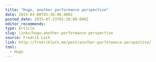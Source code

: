 ```yaml
---
title: "Hugo, another performance perspective"
date: 2015-03-08T03:36:00.000Z
posted_date: 2015-07-23T02:36:00.000Z
editor_recommends:
type: Article
slug: links/hugo-another-performance-perspective
source: Fredrik Loch
link: http://fredrikloch.me/post/another-performance-perspective/
tool:
  - Hugo
---
```





